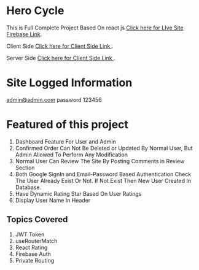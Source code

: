 # Hero Cycle 

This is Full Complete Project Based On react js [Click here for LIve Site Firebase Link](https://hero-cycle.web.app/).

Client Side [Click here for Client Side Link ](https://github.com/programming-hero-web-course-4/niche-website-client-side-sharfuddinzishan).

Server Side [Click here for Client Side Link ](https://github.com/programming-hero-web-course-4/niche-website-server-side-sharfuddinzishan).

# Site Logged Information
admin@admin.com
password 123456


# Featured of this project

1. Dashboard Feature For User and Admin
2. Confirmed Order Can Not Be Deleted or Updated By Normal User, But Admin Allowed To Perform Any Modification
3. Normal User Can Review The Site By Posting Comments in Review Section
4. Both Google SignIn and Email-Password Based Authentication Check The User Already Exist Or Not. If Not Exist Then New User Created In Database. 
5. Have Dynamic Rating Star Based On User Ratings
6. Display User Name In Header

## Topics Covered 

1. JWT Token
2. useRouterMatch
3. React Rating
4. Firebase Auth
5. Private Routing

